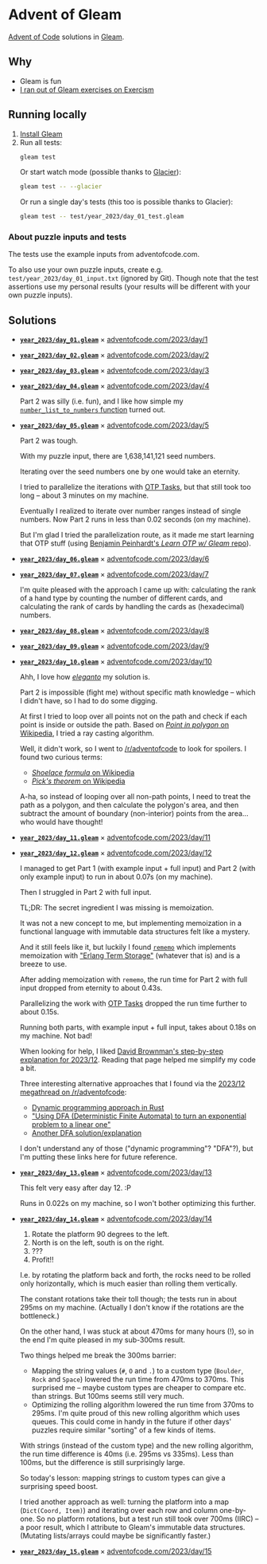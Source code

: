 # Advent of Gleam

[Advent of Code](https://adventofcode.com/) solutions in [Gleam](https://gleam.run/).

## Why

- Gleam is fun
- [I ran out of Gleam exercises on Exercism](https://exercism.org/profiles/mtsknn/solutions?track_slug=gleam)

## Running locally

1. [Install Gleam](https://gleam.run/getting-started/installing/)
2. Run all tests:
   ```sh
   gleam test
   ```
   Or start watch mode
   (possible thanks to [Glacier](https://github.com/inoas/glacier)):
   ```sh
   gleam test -- --glacier
   ```
   Or run a single day's tests
   (this too is possible thanks to Glacier):
   ```sh
   gleam test -- test/year_2023/day_01_test.gleam
   ```

### About puzzle inputs and tests

The tests use the example inputs from adventofcode.com.

To also use your own puzzle inputs,
create e.g. `test/year_2023/day_01_input.txt` (ignored by Git).
Though note that the test assertions use my personal results
(your results will be different with your own puzzle inputs).

## Solutions

- [**`year_2023/day_01.gleam`**](./src/year_2023/day_01.gleam) × [adventofcode.com/2023/day/1](https://adventofcode.com/2023/day/1)
- [**`year_2023/day_02.gleam`**](./src/year_2023/day_02.gleam) × [adventofcode.com/2023/day/2](https://adventofcode.com/2023/day/2)
- [**`year_2023/day_03.gleam`**](./src/year_2023/day_03.gleam) × [adventofcode.com/2023/day/3](https://adventofcode.com/2023/day/3)
- [**`year_2023/day_04.gleam`**](./src/year_2023/day_04.gleam) × [adventofcode.com/2023/day/4](https://adventofcode.com/2023/day/4)

  Part 2 was silly (i.e. fun),
  and I like how simple my
  [`number_list_to_numbers` function](https://github.com/mtsknn/advent-of-gleam/blob/b283e0c8386fc3794dc8744ec890b38e49bc0acd/src/year_2023/day_04.gleam#L60-L64)
  turned out.

- [**`year_2023/day_05.gleam`**](./src/year_2023/day_05.gleam) × [adventofcode.com/2023/day/5](https://adventofcode.com/2023/day/5)

  Part 2 was tough.

  With my puzzle input,
  there are 1,638,141,121 seed numbers.

  Iterating over the seed numbers one by one would take an eternity.

  I tried to parallelize the iterations with [OTP Tasks](https://hexdocs.pm/gleam_otp/gleam/otp/task.html),
  but that still took too long –
  about 3 minutes on my machine.

  Eventually I realized to iterate over number ranges instead of single numbers.
  Now Part 2 runs in less than 0.02 seconds (on my machine).

  But I'm glad I tried the parallelization route,
  as it made me start learning that OTP stuff
  (using [Benjamin Peinhardt's _Learn OTP w/ Gleam_ repo](https://github.com/bcpeinhardt/learn_otp_with_gleam)).

- [**`year_2023/day_06.gleam`**](./src/year_2023/day_06.gleam) × [adventofcode.com/2023/day/6](https://adventofcode.com/2023/day/6)
- [**`year_2023/day_07.gleam`**](./src/year_2023/day_07.gleam) × [adventofcode.com/2023/day/7](https://adventofcode.com/2023/day/7)

  I'm quite pleased with the approach I came up with:
  calculating the rank of a hand type by counting the number of different cards,
  and calculating the rank of cards by handling the cards as (hexadecimal) numbers.

- [**`year_2023/day_08.gleam`**](./src/year_2023/day_08.gleam) × [adventofcode.com/2023/day/8](https://adventofcode.com/2023/day/8)
- [**`year_2023/day_09.gleam`**](./src/year_2023/day_09.gleam) × [adventofcode.com/2023/day/9](https://adventofcode.com/2023/day/9)
- [**`year_2023/day_10.gleam`**](./src/year_2023/day_10.gleam) × [adventofcode.com/2023/day/10](https://adventofcode.com/2023/day/10)

  Ahh, I love how [_eleganto_](https://www.youtube.com/watch?v=Ywr5E_q8hiM) my solution is.

  Part 2 is impossible (fight me) without specific math knowledge –
  which I didn't have,
  so I had to do some digging.

  At first I tried to loop over all points not on the path
  and check if each point is inside or outside the path.
  Based on [_Point in polygon_ on Wikipedia](https://en.wikipedia.org/wiki/Point_in_polygon),
  I tried a ray casting algorithm.

  Well, it didn't work,
  so I went to [/r/adventofcode](https://old.reddit.com/r/adventofcode/) to look for spoilers.
  I found two curious terms:

  - [_Shoelace formula_ on Wikipedia](https://en.wikipedia.org/wiki/Shoelace_formula)
  - [_Pick's theorem_ on Wikipedia](https://en.wikipedia.org/wiki/Pick%27s_theorem)

  A-ha, so instead of looping over all non-path points,
  I need to treat the path as a polygon,
  and then calculate the polygon's area,
  and then subtract the amount of boundary (non-interior) points from the area...
  who would have thought!

- [**`year_2023/day_11.gleam`**](./src/year_2023/day_11.gleam) × [adventofcode.com/2023/day/11](https://adventofcode.com/2023/day/11)
- [**`year_2023/day_12.gleam`**](./src/year_2023/day_12.gleam) × [adventofcode.com/2023/day/12](https://adventofcode.com/2023/day/12)

  I managed to get Part 1 (with example input + full input) and Part 2 (with only example input)
  to run in about 0.07s (on my machine).

  Then I struggled in Part 2 with full input.

  TL;DR: The secret ingredient I was missing is memoization.

  It was not a new concept to me,
  but implementing memoization in a functional language with immutable data structures
  felt like a mystery.

  And it still feels like it,
  but luckily I found [`rememo`](https://hexdocs.pm/rememo/)
  which implements memoization with ["Erlang Term Storage"](https://www.erlang.org/doc/apps/stdlib/ets.html) (whatever that is)
  and is a breeze to use.

  After adding memoization with `rememo`,
  the run time for Part 2 with full input
  dropped from eternity to about 0.43s.

  Parallelizing the work with [OTP Tasks](https://hexdocs.pm/gleam_otp/gleam/otp/task.html)
  dropped the run time further to about 0.15s.

  Running both parts, with example input + full input,
  takes about 0.18s on my machine.
  Not bad!

  When looking for help,
  I liked [David Brownman's step-by-step explanation for 2023/12](https://advent-of-code.xavd.id/writeups/2023/day/12/).
  Reading that page helped me simplify my code a bit.

  Three interesting alternative approaches that I found
  via the [2023/12 megathread on /r/adventofcode](https://old.reddit.com/r/adventofcode/comments/18ge41g/2023_day_12_solutions/):

  - [Dynamic programming approach in Rust](https://github.com/maneatingape/advent-of-code-rust/blob/main/src/year2023/day12.rs)
  - ["Using DFA (Deterministic Finite Automata) to turn an exponential problem to a linear one"](https://alexoxorn.github.io/posts/aoc-day12-regular_languages/)
  - [Another DFA solution/explanation](https://github.com/clrfl/AdventOfCode2023/blob/master/12/explanation.ipynb)

  I don't understand any of those ("dynamic programming"? "DFA"?),
  but I'm putting these links here for future reference.

- [**`year_2023/day_13.gleam`**](./src/year_2023/day_13.gleam) × [adventofcode.com/2023/day/13](https://adventofcode.com/2023/day/13)

  This felt very easy after day 12. :P

  Runs in 0.022s on my machine,
  so I won't bother optimizing this further.

- [**`year_2023/day_14.gleam`**](./src/year_2023/day_14.gleam) × [adventofcode.com/2023/day/14](https://adventofcode.com/2023/day/14)

  1. Rotate the platform 90 degrees to the left.
  2. North is on the left, south is on the right.
  3. ???
  4. Profit!!

  I.e. by rotating the platform back and forth,
  the rocks need to be rolled only horizontally,
  which is much easier than rolling them vertically.

  The constant rotations take their toll though;
  the tests run in about 295ms on my machine.
  (Actually I don't know if the rotations are the bottleneck.)

  On the other hand,
  I was stuck at about 470ms for many hours (!),
  so in the end I'm quite pleased in my sub-300ms result.

  Two things helped me break the 300ms barrier:

  - Mapping the string values (`#`, `O` and `.`) to a custom type (`Boulder`, `Rock` and `Space`)
    lowered the run time from 470ms to 370ms.
    This surprised me –
    maybe custom types are cheaper to compare etc. than strings.
    But 100ms seems still very much.
  - Optimizing the rolling algorithm lowered the run time from 370ms to 295ms.
    I'm quite proud of this new rolling algorithm which uses queues.
    This could come in handy in the future
    if other days' puzzles require similar "sorting" of a few kinds of items.

  With strings (instead of the custom type) and the new rolling algorithm,
  the run time difference is 40ms (i.e. 295ms vs 335ms).
  Less than 100ms, but the difference is still surprisingly large.

  So today's lesson:
  mapping strings to custom types can give a surprising speed boost.

  I tried another approach as well:
  turning the platform into a map (`Dict(Coord, Item)`)
  and iterating over each row and column one-by-one.
  So no platform rotations,
  but a test run still took over 700ms (IIRC) –
  a poor result,
  which I attribute to Gleam's immutable data structures.
  (Mutating lists/arrays could maybe be significantly faster.)

- [**`year_2023/day_15.gleam`**](./src/year_2023/day_15.gleam) × [adventofcode.com/2023/day/15](https://adventofcode.com/2023/day/15)
